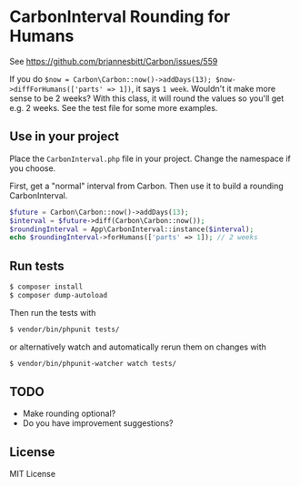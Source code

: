 # CarbonInterval Rounding for Humans

See https://github.com/briannesbitt/Carbon/issues/559

If you do `$now = Carbon\Carbon::now()->addDays(13); $now->diffForHumans(['parts' => 1])`, it says `1 week`. Wouldn't it make more sense to be 2 weeks? With this class, it will round the values so you'll get e.g. 2 weeks. See the test file for some more examples. 

## Use in your project

Place the `CarbonInterval.php` file in your project. Change the namespace if you choose.

First, get a "normal" interval from Carbon. Then use it to build a rounding CarbonInterval.

```php
$future = Carbon\Carbon::now()->addDays(13);
$interval = $future->diff(Carbon\Carbon::now());
$roundingInterval = App\CarbonInterval::instance($interval);
echo $roundingInterval->forHumans(['parts' => 1]); // 2 weeks
``` 

## Run tests

```bash
$ composer install
$ composer dump-autoload
```

Then run the tests with

```bash
$ vendor/bin/phpunit tests/
```

or alternatively watch and automatically rerun them on changes with

```bash
$ vendor/bin/phpunit-watcher watch tests/
```

## TODO

* Make rounding optional?
* Do you have improvement suggestions?

## License

MIT License
